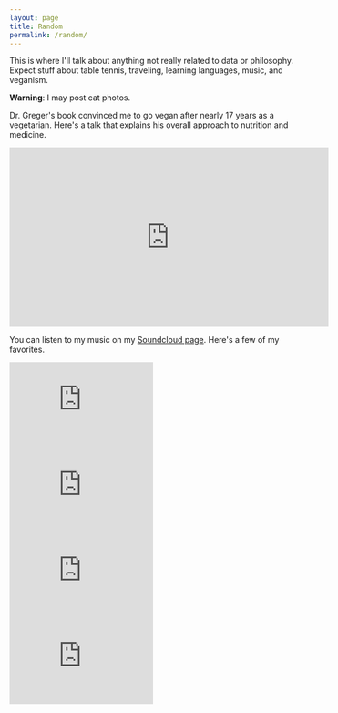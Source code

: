 ```yaml
---
layout: page
title: Random
permalink: /random/
---
```


<p>This is where I'll talk about anything not really related to data or philosophy. Expect stuff about table tennis, traveling, learning languages, music, and veganism.</p>

<p> <b>Warning</b>: I may post cat photos. </p>


Dr. Greger's book convinced me to go vegan after nearly 17 years as a vegetarian. Here's a talk that explains his overall approach to nutrition and medicine.
<iframe width="560" height="315" src="https://www.youtube.com/embed/lXXXygDRyBU" frameborder="0" allow="autoplay; encrypted-media" allowfullscreen></iframe>

You can listen to my music on my [Soundcloud page](https://soundcloud.com/mondegreene). Here's a few of my favorites.

<iframe width="50%" height="150" scrolling="no" frameborder="no" allow="autoplay" src="https://w.soundcloud.com/player/?url=https%3A//api.soundcloud.com/tracks/75814113&color=%23ff5500&auto_play=false&hide_related=false&show_comments=true&show_user=true&show_reposts=false&show_teaser=true&visual=true"></iframe>

<iframe width="50%" height="150" scrolling="no" frameborder="no" allow="autoplay" src="https://w.soundcloud.com/player/?url=https%3A//api.soundcloud.com/tracks/82815308&color=%23ff5500&auto_play=false&hide_related=false&show_comments=true&show_user=true&show_reposts=false&show_teaser=true&visual=true"></iframe>

<iframe width="50%" height="150" scrolling="no" frameborder="no" allow="autoplay" src="https://w.soundcloud.com/player/?url=https%3A//api.soundcloud.com/tracks/98575480&color=%23ff5500&auto_play=false&hide_related=false&show_comments=true&show_user=true&show_reposts=false&show_teaser=true&visual=true"></iframe>

<iframe width="50%" height="150" scrolling="no" frameborder="no" allow="autoplay" src="https://w.soundcloud.com/player/?url=https%3A//api.soundcloud.com/tracks/110933686&color=%23ff5500&auto_play=false&hide_related=false&show_comments=true&show_user=true&show_reposts=false&show_teaser=true&visual=true"></iframe>



